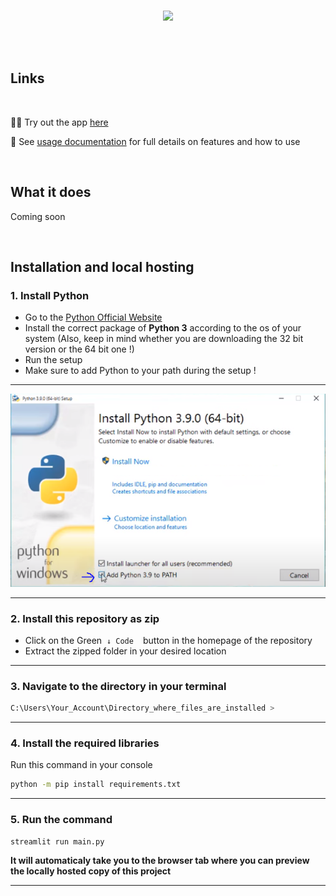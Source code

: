 <br/>

<p align="center">
  <img src="https://user-images.githubusercontent.com/59497243/139656479-d2619304-dd16-4e9b-83c5-aa8d47b5e713.png">
</p>

<br/>
<br/>

## Links

<br/>

👨‍💻 Try out the app [here](https)

📄 See [usage documentation](#) for full details on features and how to use  



<br/>

## What it does 

Coming soon

<br/>

## Installation and local hosting


### 1. Install Python

- Go to the [Python Official Website](https://www.python.org/)
- Install the correct package of <b> Python 3</b> according to the os of your system (Also, keep in mind whether you are downloading the 32 bit version or the 64 bit one !)
- Run the setup
- Make sure to add Python to your path during the setup !
<hr/>

![Add Python to Path](https://github.com/AlphaLaser/Alpha-MeetScript/blob/054d238530a0e696f0228e9fd06be36a012f553d/python_install.PNG)

<hr/>

### 2. Install this repository as zip

- Click on the Green  &nbsp;` ↓ Code  `&nbsp; button in the homepage of the repository
- Extract the zipped folder in your desired location

<hr/>

### 3. Navigate to the directory in your terminal 

```bash
C:\Users\Your_Account\Directory_where_files_are_installed >
```



<hr/>

### 4. Install the required libraries 

Run this command in your console 

```bash
python -m pip install requirements.txt
```

<hr/>

### 5. Run the command

```bash
streamlit run main.py
```

**It will automaticaly take you to the browser tab where you can preview the locally hosted copy of this project**

<hr/>
<br/>
